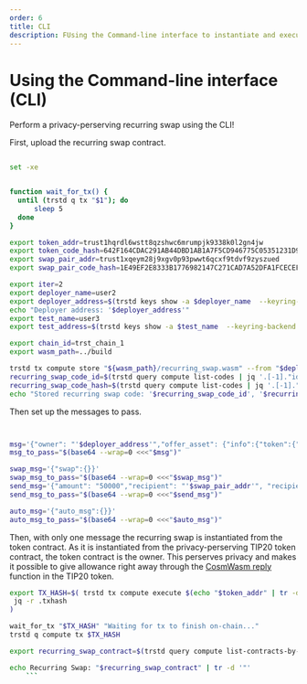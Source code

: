 ```yaml
---
order: 6
title: CLI
description: FUsing the Command-line interface to instantiate and execute contracts
---
```


# Using the Command-line interface (CLI)


Perform a privacy-perserving recurring swap using the CLI!


First, upload the recurring swap contract.

```bash

set -xe


function wait_for_tx() {
  until (trstd q tx "$1"); do
      sleep 5
  done
}

export token_addr=trust1hqrdl6wstt8qzshwc6mrumpjk9338k0l2gn4jw
export token_code_hash=642F164CDAC291AB44DBD1AB1A7F5CD946775C05351231D962B333FA0F5A2332
export swap_pair_addr=trust1xqeym28j9xgv0p93pwwt6qcxf9tdvf9zyszued
export swap_pair_code_hash=1E49EF2E8333B1776982147C271CAD7A52DFA1FCECEFC1801E00BADE3F927492

export iter=2
export deployer_name=user2
export deployer_address=$(trstd keys show -a $deployer_name  --keyring-backend test)
echo "Deployer address: '$deployer_address'"
export test_name=user3
export test_address=$(trstd keys show -a $test_name  --keyring-backend test)

export chain_id=trst_chain_1
export wasm_path=../build

trstd tx compute store "${wasm_path}/recurring_swap.wasm" --from "$deployer_name" --keyring-backend test --chain-id "$chain_id" --gas 3000000 --fees 500utrst  -b block -y  --contract-title 'Recurring Swap - TIP20 extention' --contract-description 'This contract code is for recurring swaps. It is an extention to TIP20 contract code, and can be used in other contract codes. Contract code available at github.com/trstlabs/'  --duration 70s --interval 60s
recurring_swap_code_id=$(trstd query compute list-codes | jq '.[-1]."id"')
recurring_swap_code_hash=$(trstd query compute list-codes | jq '.[-1]."code_hash"')
echo "Stored recurring swap code: '$recurring_swap_code_id', '$recurring_swap_code_hash'"

```

Then set up the messages to pass. 

```bash


msg='{"owner": "'$deployer_address'","offer_asset": {"info":{"token":{"contract_addr":"'$token_addr'","token_code_hash":"'$token_code_hash'","viewing_key":""}}, "amount": "50000"}, "swap_pair_addr":"'$swap_pair_addr'","swap_pair_code_hash":"'$swap_pair_code_hash'"}'
msg_to_pass="$(base64 --wrap=0 <<<"$msg")"

swap_msg='{"swap":{}}'
swap_msg_to_pass="$(base64 --wrap=0 <<<"$swap_msg")"
send_msg='{"amount": "50000","recipient": "'$swap_pair_addr'", "recipient_code_hash" : "'$swap_pair_code_hash'", "msg": "'$swap_msg_to_pass'"}'
send_msg_to_pass="$(base64 --wrap=0 <<<"$send_msg")"

auto_msg='{"auto_msg":{}}'
auto_msg_to_pass="$(base64 --wrap=0 <<<"$auto_msg")"
```

Then, with only one message the recurring swap is instantiated from the token contract. As it is instantiated from the privacy-perserving TIP20 token contract, the token contract is the owner. This perserves privacy and makes it possible to give allowance right away through the [CosmWasm reply](https://docs.cosmwasm.com/docs/1.0/smart-contracts/message/submessage/) function in the TIP20 token.

```bash
export TX_HASH=$( trstd tx compute execute $(echo "$token_addr" | tr -d '"') '{"instantiate_with_allowance" : { "max_allowance": "10000000", "code_id":'$recurring_swap_code_id', "code_hash":'$recurring_swap_code_hash',  "duration":"200s","msg":"'$msg_to_pass'", "auto_msg":"'$auto_msg_to_pass'", "interval":"30s", "contract_id":"'$iter' DCA2"}}' -b block -y --amount 20000000utrst --from $deployer_name --keyring-backend test --chain-id "$chain_id"  --gas 3000000 --fees 500utrst -y -b block | 
 jq -r .txhash
)

wait_for_tx "$TX_HASH" "Waiting for tx to finish on-chain..."
trstd q compute tx $TX_HASH

export recurring_swap_contract=$(trstd query compute list-contracts-by-code $recurring_swap_code_id | jq '.[-1].address')

echo Recurring Swap: "$recurring_swap_contract" | tr -d '"'
    ```